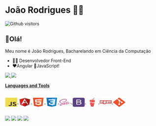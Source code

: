 # João Rodrigues 👨‍💻

![Github visitors](https://komarev.com/ghpvc/?username=rodrigu3s&color=7159c0&style=flat-square)

## 👋Olá!

Meu nome é João Rodrigues, Bacharelando em Ciência da Computação

- 🧑‍💼 Desenvolvedor Front-End 
- ❤️Angular 💛JavaScript!

<div>
  <a href="https://github.com/rodrigu3s">
  <img height="180em" src="https://github-readme-stats.vercel.app/api?username=rodrigu3s&show_icons=true&theme=dark&include_all_commits=true&count_private=true"/>
  <img height="180em" src="https://github-readme-stats.vercel.app/api/top-langs/?username=rodrigu3s&layout=compact&langs_count=7&theme=dark"/>
</div>

**Languages and Tools**

  <div style="display: inline_block"><br>
    <img align="center" alt="Rodrigu3s-Js" height="30" width="40" src="https://raw.githubusercontent.com/devicons/devicon/master/icons/javascript/javascript-original.svg">
    <img align="center" alt="Rodrigu3s-Angular" height="30" width="40" src="https://raw.githubusercontent.com/devicons/devicon/master/icons/angularjs/angularjs-original.svg">
    <img align="center" alt="Rodrigu3s-HTML" height="30" width="40" src="https://raw.githubusercontent.com/devicons/devicon/master/icons/html5/html5-original.svg">
    <img align="center" alt="Rodrigu3s-CSS" height="30" width="40" src="https://raw.githubusercontent.com/devicons/devicon/master/icons/css3/css3-original.svg">
    <img align="center" alt="Rodrigu3s-Sass" height="30" width="40" src="https://raw.githubusercontent.com/devicons/devicon/master/icons/sass/sass-original.svg">
    <img align="center" alt="Rodrigu3s-Bootstrap" height="30" width="40" src="https://raw.githubusercontent.com/devicons/devicon/master/icons/bootstrap/bootstrap-plain.svg">
    <img align="center" alt="Rodrigu3s-Gulp" height="30" width="40" src="https://raw.githubusercontent.com/devicons/devicon/master/icons/gulp/gulp-plain.svg">
    <img align="center" alt="Rodrigu3s-npm" height="30" width="40" src="https://raw.githubusercontent.com/devicons/devicon/master/icons/npm/npm-original-wordmark.svg">
    <img align="center" alt="Rodrigu3s-Git" height="30" width="40" src="https://raw.githubusercontent.com/devicons/devicon/master/icons/git/git-original.svg">
  </div>
  
  ##
  
  <div> 
 	<a href="https://github.com/rodrigu3s" target="_blank"><img src="https://img.shields.io/badge/GitHub-100000?style=for-the-badge&logo=github&logoColor=white" target="_blank"></a>
 <a href="https://api.whatsapp.com/send?phone=5581992642133&text=Ol%C3%A1%20Jo%C3%A3o%20Rodrigues%2C%20tudo%20bem%3F%20venho%20atrav%C3%A9s%20do%20seu%20portf%C3%B3lio%20para%20conversarmos%2C%20est%C3%A1%20dispon%C3%ADvel%3F" target="_blank"><img src="https://img.shields.io/badge/WhatsApp-25D366?style=for-the-badge&logo=whatsapp&logoColor=white" target="_blank"></a> 
  <a href = "mailto:joaorodrigues9631@gmail.com"><img src="https://img.shields.io/badge/Gmail-D14836?style=for-the-badge&logo=gmail&logoColor=white" target="_blank"></a>
  <a href="https://www.linkedin.com/in/joao-rodrigu3s/" target="_blank"><img src="https://img.shields.io/badge/-LinkedIn-%230077B5?style=for-the-badge&logo=linkedin&logoColor=white" target="_blank"></a> 

 
 </div>
  
  
  
  
  
  
  
  
  
  
<!-- <code><img height="30" src="https://raw.githubusercontent.com/github/explore/80688e429a7d4ef2fca1e82350fe8e3517d3494d/topics/html/html.png"></code>
<code><img height="30" src="https://raw.githubusercontent.com/github/explore/80688e429a7d4ef2fca1e82350fe8e3517d3494d/topics/css/css.png"></code>
<code><img height="30" src="https://raw.githubusercontent.com/github/explore/80688e429a7d4ef2fca1e82350fe8e3517d3494d/topics/sass/sass.png"></code>
<code><img height="30" src="https://raw.githubusercontent.com/github/explore/80688e429a7d4ef2fca1e82350fe8e3517d3494d/topics/bootstrap/bootstrap.png"></code>
<code><img height="30" src="https://raw.githubusercontent.com/github/explore/80688e429a7d4ef2fca1e82350fe8e3517d3494d/topics/javascript/javascript.png"></code>
<code><img height="30" src="https://raw.githubusercontent.com/github/explore/80688e429a7d4ef2fca1e82350fe8e3517d3494d/topics/angular/angular.png"></code>
<code><img height="30" src="https://raw.githubusercontent.com/github/explore/80688e429a7d4ef2fca1e82350fe8e3517d3494d/topics/npm/npm.png"></code>
<code><img height="30" src="https://raw.githubusercontent.com/github/explore/80688e429a7d4ef2fca1e82350fe8e3517d3494d/topics/git/git.png"></code>
<code><img height="30" src="https://raw.githubusercontent.com/github/explore/80688e429a7d4ef2fca1e82350fe8e3517d3494d/topics/gulp/gulp.png"></code> -->



<!--
**rodrigu3s/rodrigu3s** is a ✨ _special_ ✨ repository because its `README.md` (this file) appears on your GitHub profile.

Here are some ideas to get you started:

- 🔭 I’m currently working on ...
- 🌱 I’m currently learning ...
- 👯 I’m looking to collaborate on ...
- 🤔 I’m looking for help with ...
- 💬 Ask me about ...
- 📫 How to reach me: ...
- 😄 Pronouns: ...
- ⚡ Fun fact: ...
-->
